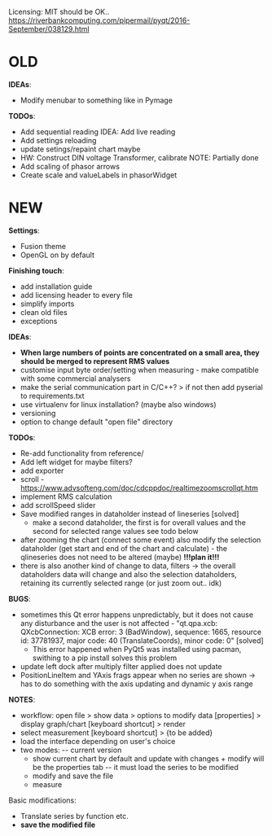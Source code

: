 Licensing: MIT should be OK.. https://riverbankcomputing.com/pipermail/pyqt/2016-September/038129.html

# OLD

**IDEAs**:
 - Modify menubar to something like in Pymage

**TODOs**:
 - Add sequential reading IDEA: Add live reading
 - Add settings reloading
 - update setings/repaint chart maybe
 - HW: Construct DIN voltage Transformer, calibrate    NOTE: Partially done
 - Add scaling of phasor arrows
 - Create scale and valueLabels in phasorWidget

# NEW

**Settings**:
 - Fusion theme
 - OpenGL on by default

**Finishing touch**:
 - add installation guide
 - add licensing header to every file
 - simplify imports
 - clean old files
 - exceptions

**IDEAs**:
  - **When large numbers of points are concentrated on a small area, they should be merged to represent RMS values**
  - customise input byte order/setting when measuring - make compatible with some commercial analysers
  - make the serial communication part in C/C++? > if not then add pyserial to requirements.txt
  - use virtualenv for linux installation? (maybe also windows)
  - versioning
  - option to change default "open file" directory

**TODOs**:
 - Re-add functionality from reference/
 - Add left widget for maybe filters?
 - add exporter
 - scroll - https://www.advsofteng.com/doc/cdcppdoc/realtimezoomscrollqt.htm
 - implement RMS calculation
 - add scrollSpeed slider
 - Save modified ranges in dataholder instead of lineseries [solved]
    - make a second dataholder, the first is for overall values and the second for selected range values see todo below
 - after zooming the chart (connect some event) also modify the selection dataholder (get start and end of the chart and calculate) - the qlineseries does not need to be altered (maybe) **!!!plan it!!!**
 - there is also another kind of change to data, filters -> the overall dataholders data will change and also the selection dataholders, retaining its currently selected range (or just zoom out.. idk)

**BUGS**:
 - sometimes this Qt error happens unpredictably, but it does not cause any disturbance and the user is not affected - "qt.qpa.xcb: QXcbConnection: XCB error: 3 (BadWindow), sequence: 1665, resource id: 37781937, major code: 40 (TranslateCoords), minor code: 0" [solved]
    - This error happened when PyQt5 was installed using pacman, swithing to a pip install solves this problem
 - update left dock after multiply filter applied does not update
 - PositionLineItem and YAxis frags appear when no series are shown -> has to do something with the axis updating and dynamic y axis range

**NOTES**:
 - workflow: open file > show data > options to modify data [properties] > display graph/chart [keyboard shortcut] > render
 - select measurement [keyboard shortcut] > {to be added}
 - load the interface depending on user's choice
 - two modes: -- current version
    - show current chart by default and update with changes + modify will be the properties tab -- it must load the series to be modified
    - modify and save the file
    - measure

Basic modifications:
 - Translate series by function etc.
 - **save the modified file**
